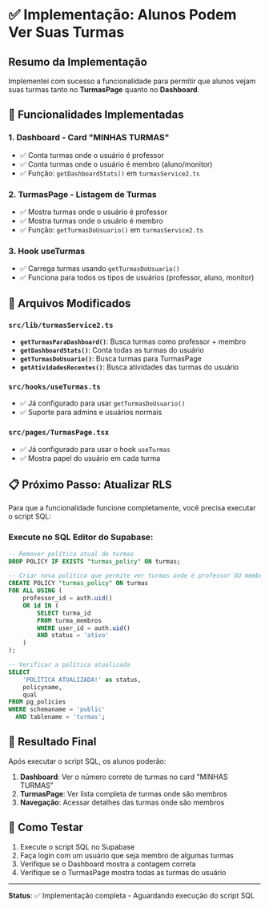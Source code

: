 # ✅ Implementação: Alunos Podem Ver Suas Turmas

## Resumo da Implementação

Implementei com sucesso a funcionalidade para permitir que alunos vejam suas turmas tanto no **TurmasPage** quanto no **Dashboard**.

## 🚀 Funcionalidades Implementadas

### 1. **Dashboard - Card "MINHAS TURMAS"**
- ✅ Conta turmas onde o usuário é professor
- ✅ Conta turmas onde o usuário é membro (aluno/monitor)
- ✅ Função: `getDashboardStats()` em `turmasService2.ts`

### 2. **TurmasPage - Listagem de Turmas**
- ✅ Mostra turmas onde o usuário é professor
- ✅ Mostra turmas onde o usuário é membro
- ✅ Função: `getTurmasDoUsuario()` em `turmasService2.ts`

### 3. **Hook useTurmas**
- ✅ Carrega turmas usando `getTurmasDoUsuario()`
- ✅ Funciona para todos os tipos de usuários (professor, aluno, monitor)

## 🔧 Arquivos Modificados

### `src/lib/turmasService2.ts`
- **`getTurmasParaDashboard()`**: Busca turmas como professor + membro
- **`getDashboardStats()`**: Conta todas as turmas do usuário
- **`getTurmasDoUsuario()`**: Busca turmas para TurmasPage
- **`getAtividadesRecentes()`**: Busca atividades das turmas do usuário

### `src/hooks/useTurmas.ts`
- ✅ Já configurado para usar `getTurmasDoUsuario()`
- ✅ Suporte para admins e usuários normais

### `src/pages/TurmasPage.tsx`
- ✅ Já configurado para usar o hook `useTurmas`
- ✅ Mostra papel do usuário em cada turma

## 📋 Próximo Passo: Atualizar RLS

Para que a funcionalidade funcione completamente, você precisa executar o script SQL:

### **Execute no SQL Editor do Supabase:**

```sql
-- Remover política atual de turmas
DROP POLICY IF EXISTS "turmas_policy" ON turmas;

-- Criar nova política que permite ver turmas onde é professor OU membro
CREATE POLICY "turmas_policy" ON turmas
FOR ALL USING (
    professor_id = auth.uid()
    OR id IN (
        SELECT turma_id
        FROM turma_membros
        WHERE user_id = auth.uid()
        AND status = 'ativo'
    )
);

-- Verificar a política atualizada
SELECT
    'POLÍTICA ATUALIZADA!' as status,
    policyname,
    qual
FROM pg_policies 
WHERE schemaname = 'public'
  AND tablename = 'turmas';
```

## 🎯 Resultado Final

Após executar o script SQL, os alunos poderão:

1. **Dashboard**: Ver o número correto de turmas no card "MINHAS TURMAS"
2. **TurmasPage**: Ver lista completa de turmas onde são membros
3. **Navegação**: Acessar detalhes das turmas onde são membros

## 🔄 Como Testar

1. Execute o script SQL no Supabase
2. Faça login com um usuário que seja membro de algumas turmas
3. Verifique se o Dashboard mostra a contagem correta
4. Verifique se o TurmasPage mostra todas as turmas do usuário

---

**Status**: ✅ Implementação completa - Aguardando execução do script SQL
